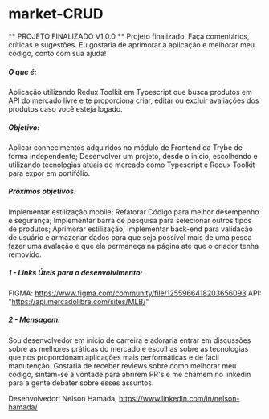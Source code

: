 # market-CRUD

** PROJETO FINALIZADO V1.0.0 **
  Projeto finalizado.
  Faça comentários, críticas e sugestões. Eu gostaria de aprimorar a aplicação e melhorar meu código, conto com sua ajuda!

##### O que é: #####
Aplicação utilizando Redux Toolkit em Typescript que  busca produtos em API do mercado livre e te proporciona criar, editar ou excluir avaliações dos produtos caso você esteja logado.

##### Objetivo: #####
Aplicar conhecimentos adquiridos no módulo de Frontend da Trybe de forma independente;
Desenvolver um projeto, desde o início, escolhendo e utilizando tecnologias atuais do mercado como Typescript e Redux Toolkit para expor em portifólio.

##### Próximos objetivos: #####
Implementar estilização mobile;
Refatorar Código para melhor desempenho e segurança;
Implementar barra de pesquisa para selecionar outros tipos de produtos;
Aprimorar estilização;
Implementar back-end para validação de usuário e armazenar dados para que seja possível mais de uma pesoa fazer uma avalação e que ela permaneça na página até que o criador tenha removido.

##### 1 - Links Úteis para o desenvolvimento: #####
FIGMA: https://www.figma.com/community/file/1255966418203656093
API: "https://api.mercadolibre.com/sites/MLB/" 

##### 2 - Mensagem: ##### 
Sou desenvolvedor em início de carreira e adoraria entrar em discussões sobre as melhores práticas do mercado e escolhas sobre as tecnologias que nos proporcionam aplicações mais performáticas e de fácil manutenção. Gostaria de receber reviews sobre como melhorar meu código, sintam-se à vontade para abrirem PR's e me chamem no linkedin para a gente debater sobre esses assuntos.

Desenvolvedor:
Nelson Hamada,
https://www.linkedin.com/in/nelson-hamada/

